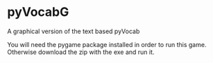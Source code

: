 # pyVocabG
A graphical version of the text based pyVocab

You will need the pygame package installed in order to run this game. Otherwise download the zip with the exe and run it. 
